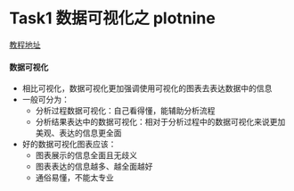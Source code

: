 # Task1 数据可视化之 plotnine

[教程地址](https://github.com/Git-Model/Modeling-Universe/blob/main/Data%20Analysis%20and%20Statistical%20Modeling/task_01%20%E6%95%B0%E6%8D%AE%E5%8F%AF%E8%A7%86%E5%8C%96/TASK5_%E6%95%B0%E6%8D%AE%E5%8F%AF%E8%A7%86%E5%8C%96%E4%B9%8Bplotnine.ipynb)

#### 数据可视化
* 相比可视化，数据可视化更加强调使用可视化的图表去表达数据中的信息
* 一般可分为：
  * 分析过程数据可视化：自己看得懂，能辅助分析流程
  * 分析结果表达中的数据可视化：相对于分析过程中的数据可视化来说更加美观、表达的信息更全面
* 好的数据可视化图表应该：
  * 图表展示的信息全面且无歧义
  * 图表表达的信息越多、越全面越好
  * 通俗易懂，不能太专业